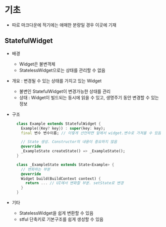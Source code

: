 # 기초

- 따로 마크다운에 적기에는 애매한 분량일 경우 이곳에 기재

## StatefulWidget

- 배경
  - Widget은 불변객체
  - StatelessWidget으로는 상태를 관리할 수 없음
- 개요 : 변경될 수 있는 상태를 가지고 있는 Widget
  - 불변인 StatefulWidget이 변경가능한 상태를 관리
  - 상태 : Widget이 빌드되는 동시에 읽을 수 있고, 생명주기 동안 변경할 수 있는 정보
- 구조

  ```Dart
    class Example extends StatefulWidget {
      Example({Key? key}) : super(key: key);
      final 변수 변수이름; // 이렇게 선언하면 밑에서 widget.변수로 가져올 수 있음

      // State 생성. Constructor의 내용이 중요하지 않음
      @override
      _ExampleState createState() => _ExampleState(); 
    }

    class _ExampleState extends State<Example> {
      // 변화하는 부분
      @override
      Widget build(BuildContext context) {
        return ... // UI에서 변화할 부분. setState로 변경
      }
    }
  ```

- 기타
  - StatelessWidget을 쉽게 변환할 수 있음
  - stful 단축키로 기본구조를 쉽게 생성할 수 있음

